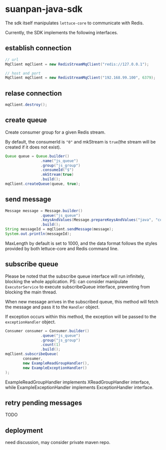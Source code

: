 # suanpan-java-sdk

The sdk itself manipulates `lettuce-core` to communicate with Redis.

Currently, the SDK implements the following interfaces.

## establish connection

```java
// url
MqClient mqClient = new RedisStreamMqClient("redis://127.0.0.1");

// host and port
MqClient mqClient = new RedisStreamMqClient("192.168.99.100", 6379);
```

## relase connection

```java
mqClient.destroy();
```


## create queue

Create consumer group for a given Redis stream.

By default, the consumerId is `"0"` and mkStream is `true`(the stream will be created if it does not exist).

```java
Queue queue = Queue.builder()
                .name("js_queue")
                .group("js_group")
                .consumeId("$")
                .mkStream(true)
                .build();
mqClient.createQueue(queue, true);
```

## send message

```java
Message message = Message.builder()
                .queue("js_queue")
                .keysAndValues(Message.prepareKeysAndValues("java", "cool with redis", "javascript", "async"))
                .build();
String messageId = mqClient.sendMessage(message);
System.out.println(messageId);
```

MaxLength by default is set to 1000, and the data format follows the styles provided by both lettuce-core and Redis command line.

## subscribe queue

Please be noted that the subscribe queue interface will run infinitely, blocking the whole application.
PS: can consider manipulate `ExecutorService` to execute subscribeQueue interface, preventing from blocking the main thread.

When new message arrives in the subscribed queue, this method will fetch the message and pass it to the `Handler` object.

If exception occurs within this method, the exception will be passed to the `exceptionHandler` object.

```java
Consumer consumer = Consumer.builder()
                .queue("js_queue")
                .group("js_group")
                .count(1)
                .build();
mqClient.subscribeQueue(
        consumer, 
        new ExampleReadGroupHandler(), 
        new ExampleExceptionHandler()
);
```

ExampleReadGroupHandler implements XReadGroupHandler interface, 
while ExampleExceptionHandler implements ExceptionHandler interface.

## retry pending messages

TODO


## deployment

need discussion, may consider private maven repo.

 